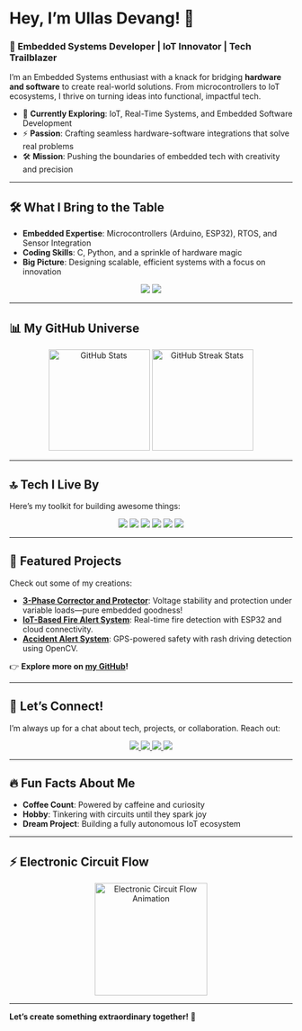 # Hey, I’m Ullas Devang! 👋  
### 🚀 Embedded Systems Developer | IoT Innovator | Tech Trailblazer  

I’m an Embedded Systems enthusiast with a knack for bridging **hardware and software** to create real-world solutions. From microcontrollers to IoT ecosystems, I thrive on turning ideas into functional, impactful tech.  

- 🌟 **Currently Exploring**: IoT, Real-Time Systems, and Embedded Software Development  
- ⚡ **Passion**: Crafting seamless hardware-software integrations that solve real problems  
- 🛠️ **Mission**: Pushing the boundaries of embedded tech with creativity and precision  

---

## 🛠️ What I Bring to the Table  
- **Embedded Expertise**: Microcontrollers (Arduino, ESP32), RTOS, and Sensor Integration  
- **Coding Skills**: C, Python, and a sprinkle of hardware magic  
- **Big Picture**: Designing scalable, efficient systems with a focus on innovation  

<div align="center">
  <img src="https://img.shields.io/badge/Code%20is%20Poetry-000000?style=for-the-badge&logo=codeigniter&logoColor=white" />
  <img src="https://img.shields.io/badge/Hardware%20is%20Life-FF5733?style=for-the-badge&logo=raspberrypi&logoColor=white" />
</div>

---

## 📊 My GitHub Universe  
<div align="center">
  <img src="https://github-readme-stats.vercel.app/api?username=ullasdevang44&show_icons=true&theme=radical&hide_border=true&bg_color=0D1117" alt="GitHub Stats" height="180px"/>
  <img src="https://github-readme-streak-stats.herokuapp.com/?user=ullasdevang44&theme=radical&hide_border=true&background=0D1117" alt="GitHub Streak Stats" height="180px"/>
</div>

---

## 🔝 Tech I Live By  
Here’s my toolkit for building awesome things:  
<div align="center">
  <img src="https://img.shields.io/badge/C-00599C?style=for-the-badge&logo=c&logoColor=white" />
  <img src="https://img.shields.io/badge/Python-3776AB?style=for-the-badge&logo=python&logoColor=white" />
  <img src="https://img.shields.io/badge/Arduino-00979D?style=for-the-badge&logo=arduino&logoColor=white" />
  <img src="https://img.shields.io/badge/ESP32-0033A0?style=for-the-badge&logo=espressif&logoColor=white" />
  <img src="https://img.shields.io/badge/RTOS-2E8B57?style=for-the-badge&logo=linux&logoColor=white" />
  <img src="https://img.shields.io/badge/IoT-FF6F61?style=for-the-badge&logo=internetarchive&logoColor=white" />
</div>

---

## 🌟 Featured Projects  
Check out some of my creations:  
- **[3-Phase Corrector and Protector](https://github.com/ullasdevang44/3-Phase-Corrector-and-Protector)**: Voltage stability and protection under variable loads—pure embedded goodness!  
- **[IoT-Based Fire Alert System](https://github.com/ullasdevang44/IoT-Based-Fire-Alert-System)**: Real-time fire detection with ESP32 and cloud connectivity.  
- **[Accident Alert System](https://github.com/ullasdevang44/-Accident-Alert-System)**: GPS-powered safety with rash driving detection using OpenCV.  

👉 **Explore more on [my GitHub](https://github.com/ullasdevang44)!**

---

## 📩 Let’s Connect!  
I’m always up for a chat about tech, projects, or collaboration. Reach out:  
<div align="center">
  <a href="https://www.instagram.com/_next_wave/" target="_blank">
    <img src="https://img.shields.io/badge/Instagram-E4405F?style=for-the-badge&logo=instagram&logoColor=white" />
  </a>
  <a href="https://x.com/_next_wave" target="_blank">
    <img src="https://img.shields.io/badge/Twitter-1DA1F2?style=for-the-badge&logo=twitter&logoColor=white" />
  </a>
  <a href="https://www.linkedin.com/in/ullas-devang/" target="_blank">
    <img src="https://img.shields.io/badge/LinkedIn-0A66C2?style=for-the-badge&logo=linkedin&logoColor=white" />
  </a>
  <a href="mailto:ullasdevang44@gmail.com" target="_blank">
    <img src="https://img.shields.io/badge/Email-D14836?style=for-the-badge&logo=gmail&logoColor=white" />
  </a>
</div>

---

## 🔥 Fun Facts About Me  
- **Coffee Count**: Powered by caffeine and curiosity  
- **Hobby**: Tinkering with circuits until they spark joy  
- **Dream Project**: Building a fully autonomous IoT ecosystem  

---

## ⚡ Electronic Circuit Flow  
<div align="center">
  <img src="https://media.tenor.com/TF5s7AOrz_4AAAAC/circuit-electronics.gif" width="200" alt="Electronic Circuit Flow Animation"/>
</div>

---

**Let’s create something extraordinary together!** 🚀  
